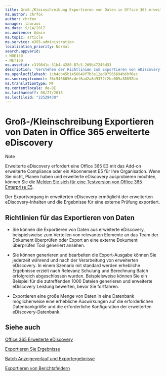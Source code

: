 ```yaml
---
title: Groß-/Kleinschreibung Exportieren von Daten in Office 365 erweiterte eDiscovery
ms.author: chrfox
author: chrfox
manager: laurawi
ms.date: 9/14/2017
ms.audience: Admin
ms.topic: article
ms.service: o365-administration
localization_priority: Normal
search.appverid:
- MOE150
- MET150
ms.assetid: c3198d1c-51b4-4280-87c5-269b47246d33
description: 'Verstehen der Richtlinien zum Exportieren von eDiscovery-Fall Daten und Ergebnisse mit den Exportvorgang in Office 365 erweiterte eDiscovery zur Überprüfung.  '
ms.openlocfilehash: 1cb4cb45b1456649f7b3e12ed07565694b6bf6ec
ms.sourcegitcommit: 36c5466056cdef6ad2a8d9372f2bc009a30892bb
ms.translationtype: MT
ms.contentlocale: de-DE
ms.lasthandoff: 08/27/2018
ms.locfileid: "22529438"
---
```

# <a name="export-case-data-in-office-365-advanced-ediscovery"></a>Groß-/Kleinschreibung Exportieren von Daten in Office 365 erweiterte eDiscovery

> [!NOTE]
> Erweiterte eDiscovery erfordert eine Office 365 E3 mit das Add-on erweiterte Compliance oder ein Abonnement E5 für Ihre Organisation. Wenn Sie nicht, Planen haben und erweiterte eDiscovery ausprobieren möchten, können Sie die [Melden Sie sich für eine Testversion von Office 365 Enterprise E5](https://go.microsoft.com/fwlink/p/?LinkID=698279). 
  
Der Exportvorgang in erweiterten eDiscovery ermöglicht der erweiterten eDiscovery-Inhalten und die Ergebnisse für eine externe Prüfung exportiert. 
  
## <a name="guidelines-for-exporting-data"></a>Richtlinien für das Exportieren von Daten

- Sie können die Exportieren von Daten aus erweiterte eDiscovery, beispielsweise zum Verteilen von relevanten Elemente an das Team der Dokument überprüfen oder Export an eine externe Dokument überprüfen Tool generiert ansehen.
    
- Sie können generieren und bearbeiten die Export-Ausgabe können Sie jederzeit während und nach der Verarbeitung von erweiterten eDiscovery. In einem Szenario mit standard werden erhebliche Ergebnisse erzielt nach Relevanz Schulung und Berechnung Batch erfolgreich abgeschlossen wurden. Beispielsweise können Sie ein Beispiel für die zutreffenden 1000 Dateien generieren und erweiterte eDiscovery Leistung bewerten, bevor Sie fortfahren.
    
- Exportieren eine große Menge von Daten in eine Datenbank möglicherweise eine erhebliche Auswirkungen auf die erforderlichen Datenbankgröße und die erforderliche Konfiguration der erweiterten eDiscovery-Datenbank.
    
## <a name="see-also"></a>Siehe auch

[Office 365 Erweiterte eDiscovery](office-365-advanced-ediscovery.md)
  
[Exportieren Sie Ergebnisse](export-results-in-advanced-ediscovery.md)
  
[Batch Anzeigeverlauf und Exportergebnisse](view-batch-history-and-export-past-results.md)

[Exportieren von Berichtsfeldern](export-report-fields-in-advanced-ediscovery.md)

